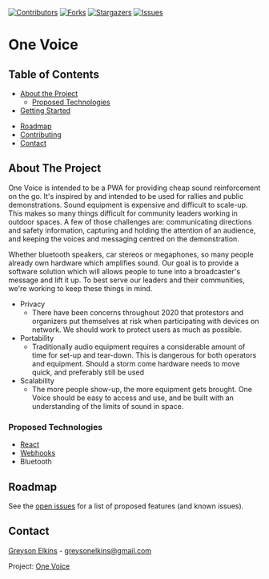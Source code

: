 [![Contributors][contributors-shield]][contributors-url]
[![Forks][forks-shield]][forks-url]
[![Stargazers][stars-shield]][stars-url]
[![Issues][issues-shield]][issues-url]

# One Voice


## Table of Contents

* [About the Project](#about-the-project)
  * [Proposed Technologies](#proposed-technologies)
* [Getting Started](#getting-started)
<!-- * [Prerequisites](#prerequisites) -->
<!-- * [Installation](#installation) -->
<!-- * [Usage](#usage) -->
* [Roadmap](#roadmap)
* [Contributing](#contributing)
* [Contact](#contact)

## About The Project

One Voice is intended to be a PWA for providing cheap sound reinforcement on the go. It's inspired by and intended to be used for rallies and public demonstrations. Sound equipment is expensive and difficult to scale-up. This makes so many things difficult for community leaders working in outdoor spaces. A few of those challenges are: communicating directions and safety information, capturing and holding the attention of an audience, and keeping the voices and messaging centred on the demonstration.

Whether bluetooth speakers, car stereos or megaphones, so many people already own hardware which amplifies sound. Our goal is to provide a software solution which will allows people to tune into a broadcaster's message and lift it up. To best serve our leaders and their communities, we're working to keep these things in mind.

* Privacy
  * There have been concerns throughout 2020 that protestors and organizers put themselves at risk when participating with devices on network. We should work to protect users as much as possible.
* Portability
  * Traditionally audio equipment requires a considerable amount of time for set-up and tear-down. This is dangerous for both operators and equipment. Should a storm come hardware needs to move quick, and preferably still be used
* Scalability 
  * The more people show-up, the more equipment gets brought. One Voice should be easy to access and use, and be built with an understanding of the limits of sound in space.

### Proposed Technologies
* [React](https://reactjs.org/)
* [Webhooks](https://developer.github.com/webhooks/)
* Bluetooth

<!-- GETTING STARTED -->
<!-- ## Getting Started

To get a local copy up and running follow these simple example steps. -->

<!-- ### Prerequisites

This is an example of how to list things you need to use the software and how to install them.
* npm
```sh
npm install npm@latest -g
```

### Installation

1. Clone the repo
```sh
git clone git@github.com:HireUp-Turing/HireUp_frontend.git
```
2. Install NPM packages
```sh
npm install
```
3. Run the app!
```sh
npm run dev
```
4. Go to `localhost:3000` in your browser

### Backend
This app works with a custom built API. For more information on how to use it locally, or about its endpoints, visit [hire-up_backend](https://github.com/HireUp-Turing/HireUp_backend)

<!-- USAGE EXAMPLES -->
<!-- ## Usage
The current version of HireUp is a demo and login features have not yet been implemented. To use the site as an applicant, you must create a new profile.

### Search for and message users:
 <img src="./public/images/search.gif" alt="search-for-and-message-users" />

### Sign up as an applicant:
 <img src="./public/images/make-profile.gif" alt="search-for-and-message-users" />

### View your messages as an applicant:
 <img src="./public/images/messages.gif" alt="search-for-and-message-users" /> --> 

<!-- ROADMAP -->
## Roadmap

See the [open issues](https://github.com/GreysonElkins/one-voice/issues) for a list of proposed features (and known issues).

<!-- CONTRIBUTING -->
<!-- ## Contributing -->

<!-- Contributions are what make the open source community such an amazing place to be learn, inspire, and create. Any contributions you make are **greatly appreciated**. 

<!-- 1. Fork the Project
2. Create your Feature Branch (`git checkout -b feature/AmazingFeature`)
3. Commit your Changes (`git commit -m 'Add some AmazingFeature'`)
4. Push to the Branch (`git push origin feature/AmazingFeature`)
5. Open a Pull Request -->

<!-- CONTACT -->
## Contact

[Greyson Elkins](https://www.linkedin.com/in/greyson-elkins/) - greysonelkins@gmail.com  

Project: [One Voice](https://github.com/GreysonElkins/one-voice)

<!-- MARKDOWN LINKS & IMAGES -->
<!-- https://www.markdownguide.org/basic-syntax/#reference-style-links -->
[contributors-shield]: https://img.shields.io/github/contributors/GreysonElkins/one-voice.svg?style=flat-square
[contributors-url]: https://github.com/GreysonElkins/one-voice/graphs/contributors
[forks-shield]: https://img.shields.io/github/forks/GreysonElkins/one-voice.svg?style=flat-square
[forks-url]: https://github.com/GreysonElkins/one-voice/network/members
[stars-shield]: https://img.shields.io/github/stars/GreysonElkins/one-voice.svg?style=flat-square
[stars-url]: https://github.com/GreysonElkins/one-voice/stargazers
[issues-shield]: https://img.shields.io/github/issues/GreysonElkins/one-voice.svg?style=flat-square
[issues-url]: https://github.com/GreysonElkins/one-voice/issues
[license-shield]: https://img.shields.io/github/license/GreysonElkins/one-voice.svg?style=flat-square

